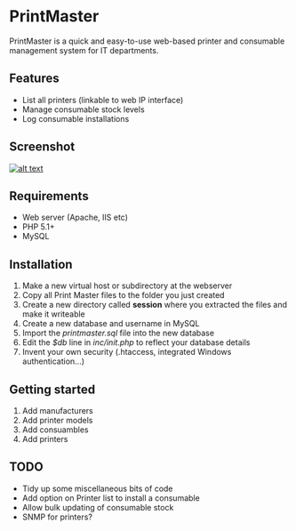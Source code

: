 PrintMaster
===========

PrintMaster is a quick and easy-to-use web-based printer and consumable management system for 
IT departments.


Features
--------

* List all printers (linkable to web IP interface)
* Manage consumable stock levels
* Log consumable installations


Screenshot
----------

[![alt text][1_img]][1_url]

[1_url]: http://picasaweb.google.co.uk/craig.rodway/PrintMaster?authkey=Gv1sRgCOPWjoHyx_Xw7gE&feat=directlink
[1_img]: http://lh5.ggpht.com/_hb6RYM32rvs/TJSVTvlqnBI/AAAAAAAADEU/A7IXMPrzme8/s400/dashboard.png


Requirements
------------

* Web server (Apache, IIS etc)
* PHP 5.1+
* MySQL


Installation
------------

1. Make a new virtual host or subdirectory at the webserver
2. Copy all Print Master files to the folder you just created
3. Create a new directory called **session** where you extracted the files and make it writeable
4. Create a new database and username in MySQL
5. Import the *printmaster.sql* file into the new database
6. Edit the *$db* line in *inc/init.php* to reflect your database details
7. Invent your own security (.htaccess, integrated Windows authentication...)


Getting started
---------------

1. Add manufacturers
2. Add printer models
3. Add consuambles
4. Add printers


TODO
----

* Tidy up some miscellaneous bits of code
* Add option on Printer list to install a consumable
* Allow bulk updating of consumable stock
* SNMP for printers?